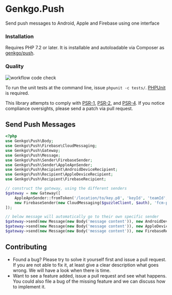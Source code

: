 # Genkgo.Push
Send push messages to Android, Apple and Firebase using one interface

### Installation

Requires PHP 7.2 or later. It is installable and autoloadable via Composer as [genkgo/push](https://packagist.org/packages/genkgo/push).

### Quality

![workflow code check](https://github.com/genkgo/push/workflows/code%20check/badge.svg)

To run the unit tests at the command line, issue `phpunit -c tests/`. [PHPUnit](http://phpunit.de/manual/) is required.

This library attempts to comply with [PSR-1][], [PSR-2][], and [PSR-4][]. If
you notice compliance oversights, please send a patch via pull request.

[PSR-1]: https://github.com/php-fig/fig-standards/blob/master/accepted/PSR-1-basic-coding-standard.md
[PSR-2]: https://github.com/php-fig/fig-standards/blob/master/accepted/PSR-2-coding-style-guide.md
[PSR-4]: https://github.com/php-fig/fig-standards/blob/master/accepted/PSR-4-autoloader.md

## Send Push Messages


```php
<?php
use Genkgo\Push\Body;
use Genkgo\Push\Firebase\CloudMessaging;
use Genkgo\Push\Gateway;
use Genkgo\Push\Message;
use Genkgo\Push\Sender\FirebaseSender;
use Genkgo\Push\Sender\AppleApnSender;
use Genkgo\Push\Recipient\AndroidDeviceRecipient;
use Genkgo\Push\Recipient\AppleDeviceRecipient;
use Genkgo\Push\Recipient\FirebaseRecipient;

// construct the gateway, using the different senders
$gateway = new Gateway([
    AppleApnSender::fromToken('/location/to/key.p8', 'keyId', 'teamId', 'bundleId'),
    new FirebaseSender(new CloudMessaging($guzzleClient, $auth), 'fcm-project-id')
]);

// below message will automatically go to their own specific sender
$gateway->send(new Message(new Body('message content')), new AndroidDeviceRecipient('token'));
$gateway->send(new Message(new Body('message content')), new AppleDeviceRecipient('token'));
$gateway->send(new Message(new Body('message content')), new FirebaseRecipient('token'));
```

## Contributing

- Found a bug? Please try to solve it yourself first and issue a pull request. If you are not able to fix it, at least
  give a clear description what goes wrong. We will have a look when there is time.
- Want to see a feature added, issue a pull request and see what happens. You could also file a bug of the missing
  feature and we can discuss how to implement it.
